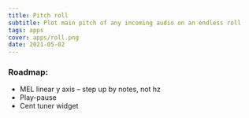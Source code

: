 ```yaml
---
title: Pitch roll
subtitle: Plot main pitch of any incoming audio on an endless roll
tags: apps
cover: apps/roll.png
date: 2021-05-02
---
```

<client-only>
  <pitch-roll />
</client-only>

### Roadmap:

-  MEL linear y axis – step up by notes, not hz <la-check />
-  Play-pause <la-check />
-  Cent tuner widget 